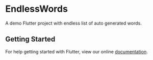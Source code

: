 # EndlessWords

A demo Flutter project with endless list of auto generated words.

## Getting Started

For help getting started with Flutter, view our online
[documentation](https://flutter.io/).
